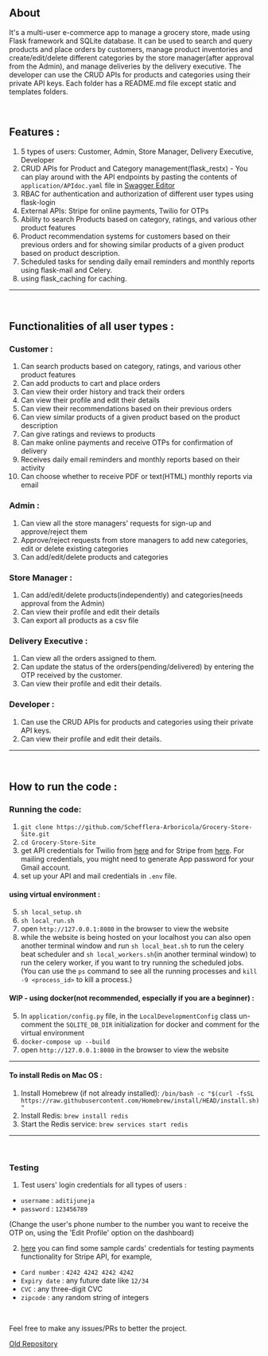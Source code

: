 ## About 

It's a multi-user e-commerce app to manage a grocery store, made using Flask framework and SQLite database. It can be used to search and query products and place orders by customers, manage product inventories and create/edit/delete different categories by the store manager(after approval from the Admin), and manage deliveries by the delivery executive. The developer can use the CRUD APIs for products and categories using their private API keys. Each folder has a README.md file except static and templates folders.

<br>

## Features :

1. 5 types of users: Customer, Admin, Store Manager, Delivery Executive, Developer
2. CRUD APIs for Product and Category management(flask_restx) - You can play around with the API endpoints by pasting the contents of `application/APIdoc.yaml` file in [Swagger Editor](https://editor.swagger.io/)
3. RBAC for authentication and authorization of different user types using flask-login
4. External APIs: Stripe for online payments, Twilio for OTPs
5. Ability to search Products based on category, ratings, and various other product features
6. Product recommendation systems for customers based on their previous orders and for showing similar products of a given product based on product description.
7. Scheduled tasks for sending daily email reminders and monthly reports using flask-mail and Celery. 
8. using flask_caching for caching.


<hr>
<br>

## Functionalities of all user types :

### Customer :
1. Can search products based on category, ratings, and various other product features
2. Can add products to cart and place orders
3. Can view their order history and track their orders
4. Can view their profile and edit their details
5. Can view their recommendations based on their previous orders
6. Can view similar products of a given product based on the product description
7. Can give ratings and reviews to products
8. Can make online payments and receive OTPs for confirmation of delivery
9. Receives daily email reminders and monthly reports based on their activity
10. Can choose whether to receive PDF or text(HTML) monthly reports via email

### Admin :
1. Can view all the store managers' requests for sign-up and approve/reject them
2. Approve/reject requests from store managers to add new categories, edit or delete existing categories
3. Can add/edit/delete products and categories

### Store Manager :
1. Can add/edit/delete products(independently) and categories(needs approval from the Admin)
2. Can view their profile and edit their details
3. Can export all products as a csv file

### Delivery Executive :
1. Can view all the orders assigned to them.
2. Can update the status of the orders(pending/delivered) by entering the OTP received by the customer.
3. Can view their profile and edit their details.

### Developer :
1. Can use the CRUD APIs for products and categories using their private API keys.
2. Can view their profile and edit their details.

<hr>
<br>

## How to run the code : 

### Running the code:

1. `git clone https://github.com/Schefflera-Arboricola/Grocery-Store-Site.git`
2. `cd Grocery-Store-Site`
3. get API credentials for Twilio from [here](https://www.twilio.com/en-us) and for Stripe from [here](https://stripe.com/en-in). For mailing credentials, you might need to generate App password for your Gmail account.
4. set up your API and mail credentials in `.env` file.

#### using virtual environment :

5. `sh local_setup.sh`
6. `sh local_run.sh` 
7. open `http://127.0.0.1:8080` in the browser to view the website
8. while the website is being hosted on your localhost you can also open another terminal window and run `sh local_beat.sh` to run the celery beat scheduler and `sh local_workers.sh`(in another terminal window) to run the celery worker, if you want to try running the scheduled jobs. (You can use the `ps` command to see all the running processes and `kill -9 <process_id>` to kill a process.)

#### WIP - using docker(not recommended, especially if you are a beginner) :

5. In `application/config.py` file, in the `LocalDevelopmentConfig` class un-comment the `SQLITE_DB_DIR` initialization for docker and comment for the virtual environment
6. `docker-compose up --build`
7. open `http://127.0.0.1:8080` in the browser to view the website

<hr>

#### To install Redis on Mac OS :

1. Install Homebrew (if not already installed):
`/bin/bash -c "$(curl -fsSL https://raw.githubusercontent.com/Homebrew/install/HEAD/install.sh)"`
2. Install Redis: `brew install redis`
3. Start the Redis service: `brew services start redis`

<hr>
<br>

### Testing 

1. Test users' login credentials for all types of users : 

- `username` : `aditijuneja`
- `password` : `123456789`

(Change the user's phone number to the number you want to receive the OTP on, using the 'Edit Profile' option on the dashboard)

2. [here](https://stripe.com/docs/testing) you can find some sample cards' credentials for testing payments functionality for Stripe API, for example, 

- `Card number` : `4242 4242 4242 4242`
- `Expiry date` : any future date like `12/34`
- `CVC` : any three-digit CVC
- `zipcode` : any random string of integers

<br>

Feel free to make any issues/PRs to better the project. 


[Old Repository](https://github.com/Schefflera-Arboricola/Grocery-Store)

